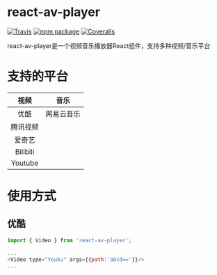 # react-av-player

[![Travis][build-badge]][build]
[![npm package][npm-badge]][npm]
[![Coveralls][coveralls-badge]][coveralls]

react-av-player是一个视频音乐播放器React组件，支持多种视频/音乐平台

# 支持的平台
|视频|音乐|
|:--:|:--:|
|优酷|网易云音乐|
|腾讯视频||
|爱奇艺||
|Bilibili||
|Youtube||

# 使用方式
## 优酷
```javascript
import { Video } from 'react-av-player';

...
<Video type="Youku" args={{path:'abcd=='}}/>
...
```

[build-badge]: https://img.shields.io/travis/liziyi0914/react-av-player/master.svg
[build]: https://travis-ci.org/liziyi0914/react-av-player

[npm-badge]: https://img.shields.io/npm/v/react-av-player.svg
[npm]: https://www.npmjs.org/package/react-av-player

[coveralls-badge]: https://coveralls.io/repos/github/liziyi0914/react-av-player/badge.svg?branch=master
[coveralls]: https://coveralls.io/github/liziyi0914/react-av-player?branch=master
